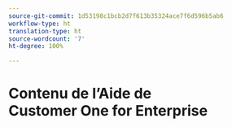 ```yaml
---
source-git-commit: 1d53198c1bcb2d7f613b35324ace7f6d596b5ab6
workflow-type: ht
translation-type: ht
source-wordcount: '7'
ht-degree: 100%

---
```

# Contenu de l’Aide de Customer One for Enterprise
